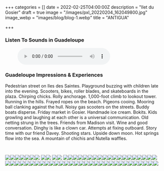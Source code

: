 +++
categories = []
date = 2022-02-25T04:00:00Z
description = "Ilet du Gosier"
draft = true
image = "/images/pxl_20220204_162049800.jpg"
image_webp = "images/blog/blog-1.webp"
title = "ANTIGUA"

+++
<p> <p>

### Listen To Sounds in Guadeloupe

<figure> <figcaption></figcaption> <audio controls src="/images/guadeloupe-audio-project-for-blog-mixdown.mp3"> Your browser does not support the <code>audio</code> element. </audio> </figure> <p>

### Guadeloupe Impressions & Experiences

<span class="impressions">Pedestrian street on Iles des Saintes. Playground buzzing with children late into the evening. Scooters, bikes, roller blades, and skateboards in the plaza. Chirping chicks. Rolly anchorage. 1,000-foot climb to lookout tower. Running in the hills. Frayed ropes on the beach. Pigeons cooing. Mooring ball clanking against the hull. Noisy gas scooters on the streets. Buddy boats disperse. Friday market in Gosier. Handmade ice cream. Bokits. Kids growling and laughing at each other is a universal communication. Old netting strung in the trees. Friends from Madison visit. Wine and good conversation. Dinghy is like a clown car. Attempts at fixing outboard. Story time with our friend Davey. Shooting stars. Upside down moon. Hot springs flow into the sea. A mountain of chichis and Nutella waffles.</span>

<br>

![](/images/20220218_094031.jpg)![](/images/img_0493.jpg)![](/images/img_1114.jpg)![](/images/img_1164.jpg)![](/images/img_1256.jpg)![](/images/img_1296.jpg)![](/images/pxl_20220125_152331221.jpg)  ![](/images/img_0523.jpg)![](/images/pxl_20220204_211346979.jpg)  ![](/images/img_1143.jpg)![](/images/pxl_20220220_175223372.jpg)  ![](/images/img_1232.jpg)![](/images/img_1245.jpg)![](/images/img_1215.jpg)![](/images/pxl_20220125_134748576.jpg)![](/images/pxl_20220125_142243274.jpg)![](/images/img_1322.jpg)![](/images/img_1188.jpg)![](/images/pxl_20220220_165819000.jpg)![](/images/img_1287.jpg)![](/images/img_1123.jpg)![](/images/pxl_20220204_154951703.jpg)![](/images/img_1266.jpg)![](/images/img_1274.jpg)![](/images/img_1213.jpg)![](/images/pxl_20220220_180912181.jpg)![](/images/pxl_20220220_184852485.jpg)![](/images/img_1116.jpg)![](/images/pxl_20220220_184942058.jpg)![](/images/pxl_20220211_184950998.jpg)![](/images/pxl_20220220_164449360.jpg)![](/images/pxl_20220125_144609088.jpg)![](/images/pxl_20220209_201259344.jpg)![](/images/pxl_20220208_141715559-2.jpg)![](/images/img_1334.jpg)![](/images/img_0913.jpg)![](/images/pxl_20220220_173344615.jpg)![](/images/pxl_20220204_162226068.jpg)![](/images/img_1183.jpg)![](/images/pxl_20220204_211333665.jpg)![](/images/pxl_20220209_134254232.jpg)![](/images/pxl_20220131_221647651.jpg)![](/images/img_1154.jpg)![](/images/img_0645.jpg)![](/images/pxl_20220130_145641220.jpg)![](/images/pxl_20220204_162116060.jpg)![](/images/img_1139.jpg)![](/images/pxl_20220210_125603244.jpg)![](/images/pxl_20220205_220016506.jpg)![](/images/pxl_20220205_145249784.jpg)![](/images/pxl_20220125_152526012.jpg)![](/images/pxl_20220125_135600431.jpg)![](/images/img_1148.jpg)![](/images/pxl_20220219_203347073.jpg)![](/images/pxl_20220214_224122584.jpg)![](/images/pxl_20220211_190752109.jpg)![](/images/pxl_20220218_131432804.jpg)![](/images/pxl_20220209_134233186.jpg)![](/images/pxl_20220201_123856522.jpg)![](/images/pxl_20220125_163346992.jpg)![](/images/img_1125.jpg)